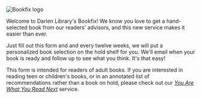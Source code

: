 <div class="row margin-bottom-20">
<div class="col-md-6 col-md-offset-3">
<img class="img-responsive" src="/uploads/logos/bookfix_logo.gif" alt="Bookfix logo" />
</div>
</div>

<div class="row margin-bottom-10">
<div class="col-md-10 col-md-offset-1">

Welcome to Darien Library's Bookfix! We know you love to get a hand-selected book from our readers' advisors, and this new service makes it easier than ever.

Just fill out this form and and every twelve weeks, we will put a personalized book selection on the hold shelf for you. We'll email when your book is ready and follow up to see what you think. It's that easy! 

This form is intended for readers of adult books. If you are interested in reading teen or children's books, or in an annotated list of recommendations rather than a book on hold, please check out our [_You Are What You Read Next_](/yawyr-next "You Are What You Read Next") service.

<script type="text/javascript" src="https://form.jotform.com/jsform/52036846616155"></script>

</div>
</div>